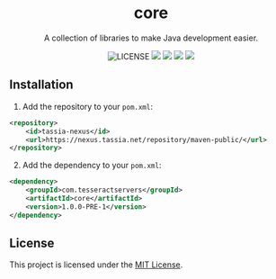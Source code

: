 <h1 align="center">core</h1>
<p align="center">A collection of libraries to make Java development easier.</p>

<p align="center">
	<img src="https://img.shields.io/github/license/TesseractServers/core?label=License" alt="LICENSE">
	<img src="https://img.shields.io/github/workflow/status/TesseractServers/core/Java%20CI?label=Java%20CI">
	<img src="https://img.shields.io/github/workflow/status/TesseractServers/core/CodeQL?label=CodeQL">
	<img src="https://img.shields.io/github/v/release/TesseractServers/core?label=Stable">
	<img src="https://img.shields.io/github/v/release/TesseractServers/core?label=Preview&include_prereleases">
</p>



## Installation

1. Add the repository to your `pom.xml`:
```xml
<repository>
    <id>tassia-nexus</id>
    <url>https://nexus.tassia.net/repository/maven-public/</url>
</repository>
```

2. Add the dependency to your `pom.xml`:
```xml
<dependency>
    <groupId>com.tesseractservers</groupId>
    <artifactId>core</artifactId>
    <version>1.0.0-PRE-1</version>
</dependency>
```



## License

This project is licensed under the [MIT License](https://github.com/TesseractServers/core/blob/main/LICENSE).
